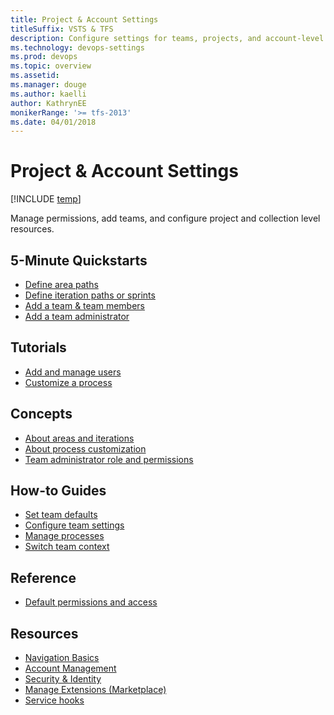 ```yaml
---
title: Project & Account Settings
titleSuffix: VSTS & TFS
description: Configure settings for teams, projects, and account-level objects
ms.technology: devops-settings
ms.prod: devops
ms.topic: overview
ms.assetid: 
ms.manager: douge
ms.author: kaelli
author: KathrynEE
monikerRange: '>= tfs-2013'
ms.date: 04/01/2018
---
```


# Project & Account Settings 

[!INCLUDE [temp](../_shared/version-vsts-tfs-all-versions.md)]

Manage permissions, add teams, and configure project and collection level resources. 

## 5-Minute Quickstarts    
- [Define area paths](../work/customize/set-area-paths.md?toc=/vsts/settings/toc.json&bc=/vsts/settings/breadcrumb/toc.json )
- [Define iteration paths or sprints](../work/customize/set-iteration-paths-sprints.md?toc=/vsts/settings/toc.json&bc=/vsts/settings/breadcrumb/toc.json ) 
- [Add a team & team members](../work/scale/multiple-teams.md?toc=/vsts/settings/toc.json&bc=/vsts/settings/breadcrumb/toc.json)  
- [Add a team administrator](../work/scale/add-team-administrator.md?toc=/vsts/settings/toc.json&bc=/vsts/settings/breadcrumb/toc.json) 


## Tutorials

- [Add and manage users](../accounts/add-account-users-from-user-hub.md?toc=/vsts/settings/toc.json&bc=/vsts/settings/breadcrumb/toc.json)  
- [Customize a process](../work/customize/process/customize-process.md?toc=/vsts/settings/toc.json&bc=/vsts/settings/breadcrumb/toc.json) 


## Concepts 

- [About areas and iterations](../work/customize/about-areas-iterations.md?toc=/vsts/settings/toc.json&bc=/vsts/settings/breadcrumb/toc.json)  
- [About process customization](../work/customize/inheritance-process-model.md?toc=/vsts/settings/toc.json&bc=/vsts/settings/breadcrumb/toc.json)        
- [Team administrator role and permissions](../work/scale/team-administrator-permissions.md?toc=/vsts/settings/toc.json&bc=/vsts/settings/breadcrumb/toc.json)

## How-to Guides
- [Set team defaults](../work/scale/set-team-defaults.md?toc=/vsts/settings/toc.json&bc=/vsts/settings/breadcrumb/toc.json)    
- [Configure team settings](../work/scale/manage-team-assets.md?toc=/vsts/settings/toc.json&bc=/vsts/settings/breadcrumb/toc.json) 
- [Manage processes](../work/customize/process/manage-process.md?toc=/vsts/settings/toc.json&bc=/vsts/settings/breadcrumb/toc.json)   
- [Switch team context](switch-team-context.md)


## Reference
- [Default permissions and access](../security/permissions-access.md?toc=/vsts/settings/toc.json&bc=/vsts/settings/breadcrumb/toc.json)    


## Resources 
- [Navigation Basics](../user-guide/work-web-portal.md) 
- [Account Management](../accounts/index.md) 
- [Security & Identity](../security/index.md) 
- [Manage Extensions (Marketplace)](../marketplace/index.md) 
- [Service hooks](../service-hooks/index.md) 
 